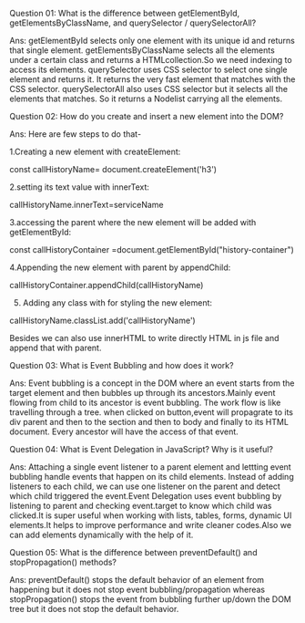 Question 01: What is the difference between getElementById, getElementsByClassName, and querySelector / querySelectorAll?

Ans: 
getElementById selects only one element with its unique id and returns that single element. getElementsByClassName selects all the elements under a certain class and returns a HTMLcollection.So we need indexing to access its elements. querySelector uses CSS selector to select one single element and returns it. It returns the very fast element that matches with the CSS selector. querySelectorAll also uses CSS selector but it selects all the elements that matches. So it returns a Nodelist carrying all the elements. 


Question 02: How do you create and insert a new element into the DOM?

Ans:
Here are few steps to do that-

1.Creating a new element with createElement:

const callHistoryName= document.createElement('h3')

2.setting its text value with innerText:

callHistoryName.innerText=serviceName

3.accessing the parent where the new element will be added with getElementById:

const callHistoryContainer =document.getElementById("history-container")

4.Appending the new element with parent by appendChild:

callHistoryContainer.appendChild(callHistoryName)

5. Adding any class with for styling the new element:

callHistoryName.classList.add('callHistoryName')

Besides we can also use innerHTML to write directly HTML in js file and append that with parent.


Question 03: What is Event Bubbling and how does it work?

Ans:
Event bubbling is a concept in the DOM where an event starts from the target element and then bubbles up through its ancestors.Mainly event flowing from child to its ancestor is event bubbling. The work flow is like travelling through a tree. when clicked on button,event will propagrate to its div parent and then to the section and then to body and finally to its HTML document. Every ancestor will have the access of that event. 


Question 04: What is Event Delegation in JavaScript? Why is it useful?

Ans:
Attaching a single event listener to a parent element and lettting event bubbling handle events that happen on its child elements. Instead of adding listeners to each child, we can use one listener on the parent and detect which child triggered the event.Event Delegation uses event bubbling by listening to parent and checking event.target to know which child was clicked.It is super useful when working with lists, tables, forms, dynamic UI elements.It helps to improve performance and write cleaner codes.Also we can add elements dynamically with the help of it. 


Question 05: What is the difference between preventDefault() and stopPropagation() methods?

Ans: 
preventDefault() stops the default behavior of an element from happening but it does not stop event bubbling/propagation whereas stopPropagation() stops the event from bubbling further up/down the DOM tree but it does not stop the default behavior.